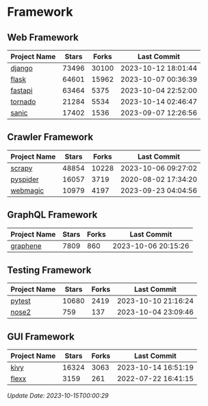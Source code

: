 # Framework

## Web Framework
| Project Name | Stars | Forks | Last Commit |
| ------------ | ----- | ----- | ----------- |
| [django](https://github.com/django/django) | 73496 | 30100 | 2023-10-12 18:01:44 |
| [flask](https://github.com/pallets/flask) | 64601 | 15962 | 2023-10-07 00:36:39 |
| [fastapi](https://github.com/tiangolo/fastapi) | 63464 | 5375 | 2023-10-04 22:52:00 |
| [tornado](https://github.com/tornadoweb/tornado) | 21284 | 5534 | 2023-10-14 02:46:47 |
| [sanic](https://github.com/sanic-org/sanic) | 17402 | 1536 | 2023-09-07 12:26:56 |

## Crawler Framework
| Project Name | Stars | Forks | Last Commit |
| ------------ | ----- | ----- | ----------- |
| [scrapy](https://github.com/scrapy/scrapy) | 48854 | 10228 | 2023-10-06 09:27:02 |
| [pyspider](https://github.com/binux/pyspider) | 16057 | 3719 | 2020-08-02 17:34:20 |
| [webmagic](https://github.com/code4craft/webmagic) | 10979 | 4197 | 2023-09-23 04:04:56 |

## GraphQL Framework
| Project Name | Stars | Forks | Last Commit |
| ------------ | ----- | ----- | ----------- |
| [graphene](https://github.com/graphql-python/graphene) | 7809 | 860 | 2023-10-06 20:15:26 |

## Testing Framework
| Project Name | Stars | Forks | Last Commit |
| ------------ | ----- | ----- | ----------- |
| [pytest](https://github.com/pytest-dev/pytest) | 10680 | 2419 | 2023-10-10 21:16:24 |
| [nose2](https://github.com/nose-devs/nose2) | 759 | 137 | 2023-10-04 23:09:46 |

## GUI Framework
| Project Name | Stars | Forks | Last Commit |
| ------------ | ----- | ----- | ----------- |
| [kivy](https://github.com/kivy/kivy) | 16324 | 3063 | 2023-10-14 16:51:19 |
| [flexx](https://github.com/flexxui/flexx) | 3159 | 261 | 2022-07-22 16:41:15 |

*Update Date: 2023-10-15T00:00:29*